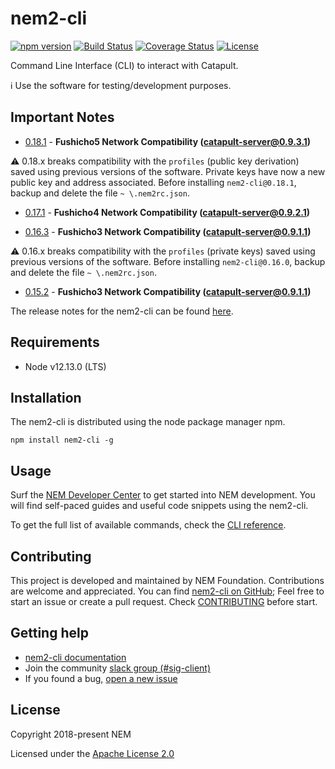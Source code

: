 # nem2-cli

[![npm version](https://badge.fury.io/js/nem2-cli.svg)](https://badge.fury.io/js/nem2-cli)
[![Build Status](https://api.travis-ci.org/nemtech/nem2-cli.svg?branch=master)](https://travis-ci.org/nemtech/nem2-cli)
[![Coverage Status](https://coveralls.io/repos/github/nemtech/nem2-cli/badge.svg?branch=master)](https://coveralls.io/github/nemtech/nem2-cli?branch=master)
[![License](https://img.shields.io/badge/License-Apache%202.0-blue.svg)](https://opensource.org/licenses/Apache-2.0)

Command Line Interface (CLI) to interact with Catapult.

:information_source: Use the software for testing/development purposes.

## Important Notes

- [0.18.1](CHANGELOG.md#0181-19-Feb-2020) - **Fushicho5 Network Compatibility (catapult-server@0.9.3.1)**

:warning: 0.18.x breaks compatibility with the ``profiles`` (public key derivation) saved using previous versions of the software.
Private keys have now a new public key and address associated.
Before installing ``nem2-cli@0.18.1``, backup and delete the file  ``~ \.nem2rc.json``.

- [0.17.1](CHANGELOG.md#0171-31-Jan-2020) - **Fushicho4 Network Compatibility (catapult-server@0.9.2.1)**

- [0.16.3](CHANGELOG.md#0163-17-Jan-2020) - **Fushicho3 Network Compatibility (catapult-server@0.9.1.1)**

:warning: 0.16.x breaks compatibility with the ``profiles`` (private keys) saved using previous versions of the software.
Before installing ``nem2-cli@0.16.0``, backup and delete the file  ``~ \.nem2rc.json``.

- [0.15.2](CHANGELOG.md#0151-13-Dec-2019) - **Fushicho3 Network Compatibility (catapult-server@0.9.1.1)**

The release notes for the nem2-cli can be found [here](CHANGELOG.md).

## Requirements

- Node v12.13.0 (LTS)

## Installation

The nem2-cli is distributed using the node package manager npm.

```
npm install nem2-cli -g
```


## Usage

Surf the [NEM Developer Center][docs] to get started into NEM development. You will find self-paced guides and useful code snippets using the nem2-cli.

To get the full list of available commands, check the [CLI reference][docs].

## Contributing

This project is developed and maintained by NEM Foundation. Contributions are welcome and appreciated. You can find [nem2-cli on GitHub][self];
Feel free to start an issue or create a pull request. Check [CONTRIBUTING](CONTRIBUTING.md) before start.

## Getting help

- [nem2-cli documentation][docs]
- Join the community [slack group (#sig-client)][slack] 
- If you found a bug, [open a new issue][issues]

## License

Copyright 2018-present NEM

Licensed under the [Apache License 2.0](LICENSE)

[self]: https://github.com/nemtech/nem2-cli
[docs]: https://nemtech.github.io/cli.html
[issues]: https://github.com/nemtech/nem2-cli/issues
[slack]: https://join.slack.com/t/nem2/shared_invite/enQtMzY4MDc2NTg0ODgyLWZmZWRiMjViYTVhZjEzOTA0MzUyMTA1NTA5OWQ0MWUzNTA4NjM5OTJhOGViOTBhNjkxYWVhMWRiZDRkOTE0YmU
